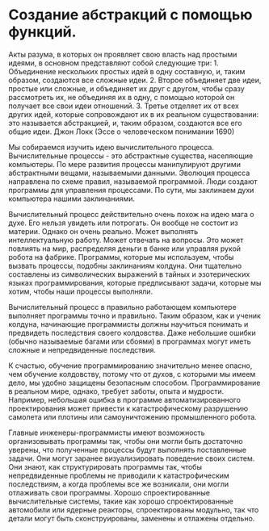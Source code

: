 # Создание абстракций с помощью функций.

Акты разума, в которых он проявляет свою власть над простыми идеями, в основном представляют собой следующие три: 1. Объединение нескольких простых идей в одну составную, и, таким образом, создаются все сложные идеи. 2. Второе объединяет две идеи, простые или сложные, и объединяет их друг с другом, чтобы сразу рассмотреть их, не объединяя их в одну, с помощью которой он получает все свои идеи отношений. 3. Третье отделяет их от всех других идей, которые сопровождают их в их реальном существовании: это называется абстракцией, и, таким образом, создаются все его общие идеи.
Джон Локк (Эссе о человеческом понимании 1690)

Мы собираемся изучить идею вычислительного процесса. Вычислительные процессы - это абстрактные существа, населяющие компьютеры. По мере развития процессы манипулируют другими абстрактными вещами, называемыми данными. Эволюция процесса направлена по схеме правил, называемой программой. Люди создают программы для управления процессами. По сути, мы заклинаем духи компьютера нашими заклинаниями.

Вычислительный процесс действительно очень похож на идею мага о духе. Его нельзя увидеть или потрогать. Он вообще не состоит из материи. Однако он очень реально. Может выполнять интеллектуальную работу. Может отвечать на вопросы. Это может повлиять на мир, распределяя деньги в банке или управляя рукой робота на фабрике. Программы, которые мы используем, чтобы вызвать процессы, подобны заклинаниям колдуна. Они тщательно составлены из символических выражений в тайных и эзотерических языках программирования, которые предписывают задачи, которые мы хотим, чтобы наши процессы выполняли.


Вычислительный процесс в правильно работающем компьютере выполняет программы точно и правильно. Таким образом, как и ученик колдуна, начинающие программисты должны научиться понимать и предвидеть последствия своего колдовства. Даже небольшие ошибки (обычно называемые багами или сбоями) в программах могут иметь сложные и непредвиденные последствия.

К счастью, обучение программированию значительно менее опасно, чем обучение колдовству, потому что от духов, с которыми мы имеем дело, мы удобно защищены безопасным способом. Программирование в реальном мире, однако, требует заботы, опыта и мудрости. Например, небольшая ошибка в программе автоматизированного проектирования может привести к катастрофическому разрушению самолета или плотины или самоуничтожению промышленного робота.

Главные инженеры-программисты имеют возможность организовывать программы так, чтобы они могли быть достаточно уверены, что полученные процессы будут выполнять поставленные задачи. Они могут заранее визуализировать поведение своих систем. Они знают, как структурировать программы так, чтобы непредвиденные проблемы не приводили к катастрофическим последствиям, а когда проблемы все же возникали, они могли отлаживать свои программы. Хорошо спроектированные вычислительные системы, такие как хорошо спроектированные автомобили или ядерные реакторы, спроектированы модульно, так что детали могут быть сконструированы, заменены и отлажены отдельно.

